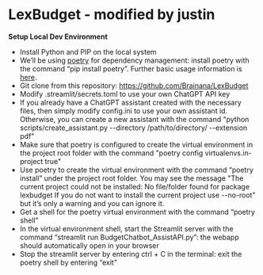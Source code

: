 # LexBudget - modified by justin
**Setup Local Dev Environment**
  - Install Python and PIP on the local system
  - We’ll be using [poetry](https://python-poetry.org/) for dependency management: install poetry with the command “pip install poetry”. Further basic usage information is [here](https://python-poetry.org/docs/basic-usage/).
  - Git clone from this repository: https://github.com/Brainana/LexBudget
  - Modify .streamlit/secrets.toml to use your own ChatGPT API key
  - If you already have a ChatGPT assistant created with the necessary files, then simply modify config.ini to use your own assistant id. Otherwise, you can create a new assistant with the command "python scripts/create_assistant.py --directory /path/to/directory/ --extension pdf"
  - Make sure that poetry is configured to create the virtual environment in the project root folder with the command "poetry config virtualenvs.in-project true" 
  - Use poetry to create the virtual environment with the command “poetry install” under the project root folder. You may see the message "The current project could not be installed: No file/folder found for package lexbudget If you do not want to install the current project use --no-root" but it’s only a warning and you can ignore it.
  - Get a shell for the poetry virtual environment with the command “poetry shell”
  - In the virtual environment shell, start the Streamlit server with the command “streamlit run BudgetChatbot_AssistAPI.py”: the webapp should automatically open in your browser 
  - Stop the streamlit server by entering ctrl + C in the terminal: exit the poetry shell by entering “exit”

